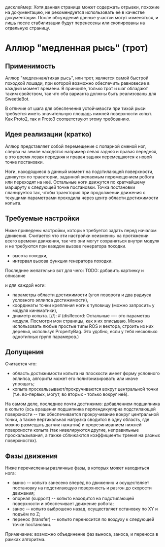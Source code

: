 дисклеймер: Хотя данная страница может содержать отрывки, похожие на документацию, не рекомендуется использовать её в качестве документации. После обсуждений данные участки могут изменяться, и лишь после стабилизации будут перенесены или скопированы на отдельную страницу.


Аллюр "медленная рысь" (трот)
=============================

Применимость
------------
Аллюр "медленная/тихая рысь", или трот, является самой быстрой походкой лошади, при которой возможно обеспечить равновесие в каждый момент времени. В принципе, только трот и шаг обладают таким свойством, так что оба варианта должны быть реализованы для SweetieBot.

В отличие от шага для обеспечения устойчивости при тихой рыси требуется иметь значительную площадь нижней поверхности копыт. Как Proto2, так и Proto3 соответствуют этому требованию.

Идея реализации (кратко)
------------------------
Аллюр представляет собой перемещение с попарной сменой ног, сперва на земле находятся например левая задняя и правая передняя, в это время левая передняя и правая задняя перемещаются к новой точке постановки.

Ноги, находящиеся в данный момент на подстилающей поверхности, движутся по траектории, заданной желаемым перемещением робота или переходят на неё. Остальные ноги движутся по кратчайшему маршруту к следующей точке постановки. Точка постановки планируется так, чтобы траектория при продолжении движения с текущими параметрами проходила через центр области достижимости копыта.

Требуемые настройки
-------------------
Ниже приведены настройки, которые требуется задать перед началом движения. Считается что эти настройки неизменны на протяжении всего времени движения, так что они могут сохраняться внутри модуля и не требуются при каждом вызове генератора походки.
*  высота походки,
*  интервал вызова функции генератора походки.

Последнее желательно вот для чего:
TODO: добавить картинку и описание

и для каждой ноги:
*  параметры области достижимости (угол поворота и два радиуса условного эллипса достижимости),
*  координаты точки крепления ноги к туловищу (можно запросить у модуля кинематики),
*  диаметр копыта.
[//]: # (disRecord: Остальные —- это параметры модуля. Посмотри мои страницы, как я их описываю. Можно использовать любые простые типы ROS и вектора, строить из них деревья, используя PropertyBag. Это удобно, если у тебя несколько однотипных групп парамеров.)

Допущения
---------
Считается что:
*  область достижимости копыта на плоскости имеет форму условного эллипса, алгоритм может его полигонизировать или иначе упрощать;
*  копыта проскальзывают/прокручиваются вокруг центральной точки (т.е. во-первых, могут, во вторых - только вокруг неё).

На самом деле, последнее почти достижимо: добавлением подшипника в копыто (ось вращения подшипника перпендикулярна подстилающей поверхности -- так обеспечивается прокручивание вокруг центральной точки, а также вертикальная нагрузка сводится в одну область, где можно размещать датчик нажатия) и прорезиниванием нижней поверхности копыта (так нивелируются другие, неправильные проскальзывания, а также сближаются коэффициенты трения на разных поверхностях).

Фазы движения
-------------
Ниже перечисленны различные фазы, в которых может находиться нога:
*  вынос -- копыто занесено вперёд по движению и осуществляет постановку на подстилающую поверхность и разгон до скорости движения;
*  опорная (support) -- копыто находится на подстилающей поверхности и обеспечивает движение робота;
*  занос -- копыто выброшено назад, осуществляет остановку по XY и подъём по Z;
*  перенос (transfer) -- копыто переносится по воздуху к следующей точке постановки.

Примечание: возможно объединение фаз выноса, заноса, и переноса в рамках алгоритма.
